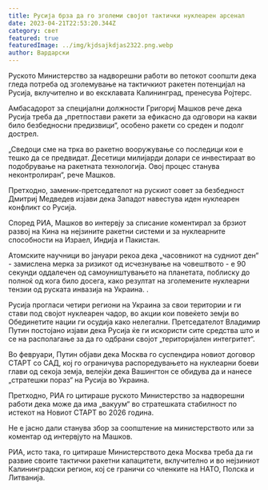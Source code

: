 ```yaml
---
title: Русија брза да го зголеми својот тактички нуклеарен арсенал
date: 2023-04-21T22:53:20.344Z
category: свет
featured: true
featuredImage: ../img/kjdsajkdjas2322.png.webp
author: Вардарски
---
```


Руското Министерство за надворешни работи во петокот соопшти дека гледа потреба од зголемување на тактичкиот ракетен потенцијал на Русија, вклучително и во ексклавата Калининград, пренесува Ројтерс.

Амбасадорот за специјални должности Григориј Машков рече дека Русија треба да „претпостави ракети за ефикасно да одговори на какви било безбедносни предизвици“, особено ракети со среден и подолг дострел.

„Сведоци сме на трка во ракетно вооружување со последици кои е тешко да се предвидат. Десетици милијарди долари се инвестираат во подобрување на ракетната технологија. Овој процес станува неконтролиран“, рече Машков.

Претходно, заменик-претседателот на рускиот совет за безбедност Дмитриј Медведев изјави дека Западот навестува иден нуклеарен конфликт со Русија.

Според РИА, Машков во интервју за списание коментирал за брзиот развој на Кина на нејзините ракетни системи и за нуклеарните способности на Израел, Индија и Пакистан.

Атомските научници во јануари рекоа дека „часовникот на судниот ден“ - замислена мерка за ризикот од исчезнување на човештвото - е 90 секунди оддалечен од самоуништувањето на планетата, поблиску до полноќ од кога било досега, како резултат на зголемените нуклеарни тензии од руската инвазија на Украина. .

Русија прогласи четири региони на Украина за свои територии и ги стави под својот нуклеарен чадор, во акции кои повеќето земји во Обединетите нации ги осудија како нелегални. Претседателот Владимир Путин постојано изјави дека Русија ќе ги искористи сите средства што и се на располагање за да го одбрани својот „територијален интегритет“.

Во февруари, Путин објави дека Москва го суспендира новиот договор СТАРТ со САД, кој го ограничува распоредувањето на нуклеарни боеви глави од секоја земја, велејќи дека Вашингтон се обидува да и нанесе „стратешки пораз“ на Русија во Украина.

Претходно, РИА го цитираше руското Министерство за надворешни работи дека може да има „вакуум“ во стратешката стабилност по истекот на Новиот СТАРТ во 2026 година.

Не е јасно дали станува збор за соопштение на министерството или за коментар од интервјуто на Машков.

РИА, исто така, го цитираше Министерството дека Москва треба да ги развие своите тактички ракетни капацитети, вклучително и во нејзиниот Калининградски регион, кој се граничи со членките на НАТО, Полска и Литванија.
